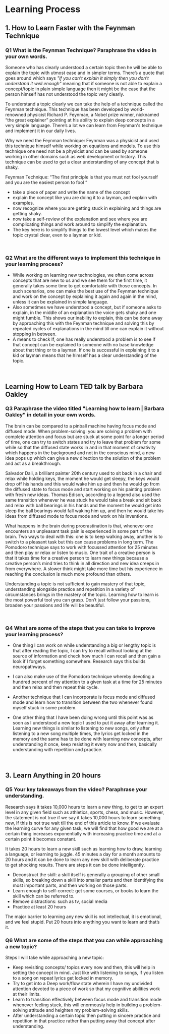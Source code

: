 # Learning Process

## 1. How to Learn Faster with the Feynman Technique

### Q1 What is the Feynman Technique? Paraphrase the video in your own words.

Someone who has clearly understood a certain topic then he will be able to explain the topic with utmost ease and in simpler terms. There’s a quote that goes around which says _"if you can’t explain it simply then you don’t understand it well enough"_ meaning that if someone is not able to explain a concept/topic in plain simple language then it might be the case that the person himself has not understood the topic very clearly.

To understand a topic clearly we can take the help of a technique called the Feynman technique. This technique has been developed by world-renowned physicist Richard P. Feynman, a Nobel prize winner, nicknamed “the great explainer” pointing at his ability to explain deep concepts in a very simple language. There’s a lot we can learn from Feynman's technique and implement it in our daily lives.

Why we need the Feynman technique:
Feynman was a physicist and used this technique himself while working on equations and models. To use this technique one need not be a physicist and can be used by someone working in other domains such as web development or history. This technique can be used to get a clear understanding of any concept that is shaky.

Feynman Technique:
“The first principle is that you must not fool yourself and you are the easiest person to fool “

- take a piece of paper and write the name of the concept
- explain the concept like you are doing it to a layman, and explain with examples.
- now recognize where you are getting stuck in explaining and things are getting shaky.
- now take a self-review of the explanation and see where you are complicating things and work around to simplify the explanation.
- The key here is to simplify things to the lowest level which makes the topic crystal clear, even to a layman or kid.

<br>

### Q2 What are the different ways to implement this technique in your learning process?

- While working on learning new technologies, we often come across concepts that are new to us and we see them for the first time, it generally takes some time to get comfortable with those concepts. In such scenarios, one can make the best use of the Feynman technique and work on the concept by explaining it again and again in the mind, unless it can be explained in simple language.
- Also sometimes we have understood a concept, but if someone asks to explain, in the middle of an explanation the voice gets shaky and one might fumble. This shows our inability to explain, this can be done away by approaching this with the Feynman technique and solving this by repeated cycles of explanations in the mind till one can explain it without stopping in between.
- A means to check If, one has really understood a problem is to see if that concept can be explained to someone with no base knowledge about that thing or to a layman. If one is successful in explaining it to a kid or layman means that he himself has a clear understanding of the topic.

<br>

## Learning How to Learn TED talk by Barbara Oakley

### Q3 Paraphrase the video titled "Learning how to learn | Barbara Oakley" in detail in your own words.

The brain can be compared to a pinball machine having focus mode and diffused mode. When problem-solving: you are solving a problem with complete attention and focus but are stuck at some point for a longer period of time, one can try to switch states and try to leave that problem for some while so that the diffused state works in and in that moment of creativity which happens in the background and not in the conscious mind, a new idea pops up which can give a new direction to the solution of the problem and act as a breakthrough.

Salvador Dali, a brilliant painter 20th century used to sit back in a chair and relax while holding keys, the moment he would get sleepy, the keys would drop off his hands and this would wake him up and then he would go from the diffused state to focus mode and start working on his painting problem with fresh new ideas. Thomas Edison, according to a legend also used the same transition whenever he was stuck he would take a break and sit back and relax with ball bearings in his hands and the moment he would get into sleep the ball bearings would fall waking him up, and then he would take his ideas from diffused mode to focus mode and work on his inventions.

What happens in the brain during procrastination is that, whenever one encounters an unpleasant task pain is experienced in some part of the brain. Two ways to deal with this: one is to keep walking away, another is to switch to a pleasant task but this can cause problems in long term. The Pomodoro technique says to work with focussed attention for 25 minutes and then play or relax or listen to music. One trait of a creative person is that it takes time for a creative person to learn new things because a creative person’s mind tries to think in all direction and new idea creeps in from everywhere. A slower think might take more time but his experience in reaching the conclusion is much more profound than others.

Understanding a topic is not sufficient to gain mastery of that topic, understanding alongside practice and repetition in a variety of circumstances brings in the mastery of the topic. Learning how to learn is the most powerful tool you can grasp. Don’t just follow your passions, broaden your passions and life will be beautiful.

<br>

### Q4 What are some of the steps that you can take to improve your learning process?

- One thing I can work on while understanding a big or lengthy topic is that after reading the topic, I can try to recall without looking at the source of information and check how much I can recall and then gain a look if I forget something somewhere. Research says this builds neuropathways.

- I can also make use of the Pomodoro technique whereby devoting a hundred percent of my attention to a given task at a time for 25 minutes and then relax and then repeat this cycle.

- Another technique that I can incorporate is focus mode and diffused mode and learn how to transition between the two whenever found myself stuck in some problem.

- One other thing that I have been doing wrong until this point was as soon as I understood a new topic I used to put it away after learning it. Learning new things is similar to listening to new songs, only after listening to a new song multiple times, the lyrics get locked in the memory and the same has to be done with learning new concepts, after understanding it once, keep resisting it every now and then, basically understanding with repetition and practice.

<br>

## 3. Learn Anything in 20 hours

### Q5 Your key takeaways from the video? Paraphrase your understanding.

Research says it takes 10,000 hours
to learn a new thing, to get to an expert level in any given field such as athletics, sports, chess, and music. However, the statement is not true if we say it takes 10,000 hours to learn something new, If this is not true wait till the end of this article to know. If we evaluate the learning curve for any given task, we will find that how good we are at a certain thing increases exponentially with increasing practice time and at a certain point it becomes constant.

It takes 20 hours to learn a new skill such as learning how to draw, learning a language, or learning to juggle. 45 minutes a day for a month amounts to 20 hours and it can be done to learn any new skill with deliberate practice to get shocking results.
There are steps it can be done intelligently.

- Deconstruct the skill: a skill itself is generally a grouping of other small skills, so breaking down a skill into smaller parts and then identifying the most important parts, and then working on those parts.
- Learn enough to self-correct: get some courses, or books to learn the skill which can be referred to.
- Remove distractions: such as tv, social media
- Practice at least 20 hours

The major barrier to learning any new skill is not intellectual, it is emotional, and we feel stupid. Put 20 hours into anything you want to learn and that’s it.

### Q6 What are some of the steps that you can while approaching a new topic?

Steps I will take while approaching a new topic:

- Keep revisiting concepts/ topics every now and then, this will help in setting the concept in mind. Just like with listening to songs, if you listen to a song on repeat lyrics get locked in memory.
- Try to get into a Deep work/flow state wherein I have my undivided attention devoted to a piece of work so that my cognitive abilities work at their limits.
- Learn to transition effectively between focus mode and transition mode whenever feeling stuck, this will enormously help in building a problem-solving attitude and heighten my problem-solving skills.
- After understanding a certain topic then putting in sincere practice and repetition in that practice rather than putting away that concept after understanding.
